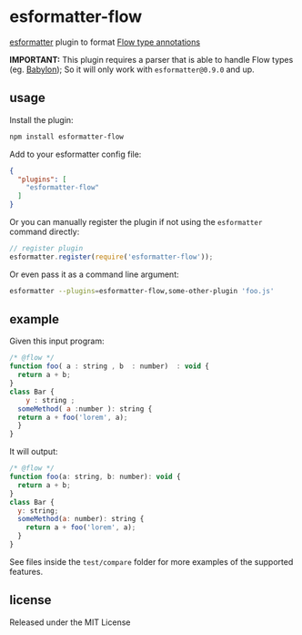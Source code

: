 # esformatter-flow

[esformatter](https://github.com/millermedeiros/esformatter) plugin to format
[Flow type annotations](http://flowtype.org/)

**IMPORTANT:** This plugin requires a parser that is able to handle Flow types
(eg. [Babylon](https://www.npmjs.com/package/babylon)); So it will only work
with `esformatter@0.9.0` and up.

## usage

Install the plugin:

```sh
npm install esformatter-flow
```

Add to your esformatter config file:

```json
{
  "plugins": [
    "esformatter-flow"
  ]
}
```

Or you can manually register the plugin if not using the `esformatter` command
directly:

```js
// register plugin
esformatter.register(require('esformatter-flow'));
```

Or even pass it as a command line argument:

```sh
esformatter --plugins=esformatter-flow,some-other-plugin 'foo.js'
```

## example

Given this input program:

```js
/* @flow */
function foo( a : string , b  : number)  : void {
  return a + b;
}
class Bar {
    y : string ;
  someMethod( a :number ): string {
  return a + foo('lorem', a);
  }
}
```

It will output:

```js
/* @flow */
function foo(a: string, b: number): void {
  return a + b;
}
class Bar {
  y: string;
  someMethod(a: number): string {
    return a + foo('lorem', a);
  }
}
```

See files inside the `test/compare` folder for more examples of the supported
features.

## license

Released under the MIT License
